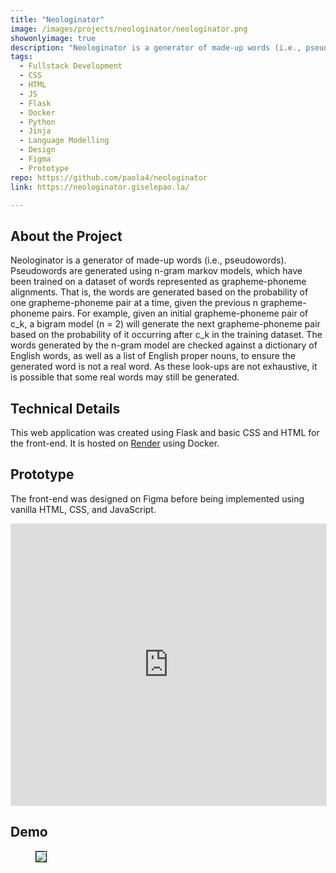 ```yaml
---
title: "Neologinator"
image: /images/projects/neologinator/neologinator.png
showonlyimage: true
description: "Neologinator is a generator of made-up words (i.e., pseudowords), created using Flask."
tags:
  - Fullstack Development
  - CSS
  - HTML
  - JS
  - Flask
  - Docker
  - Python
  - Jinja
  - Language Modelling
  - Design
  - Figma
  - Prototype
repo: https://github.com/paola4/neologinator
link: https://neologinator.giselepao.la/

---
```

## About the Project
Neologinator is a generator of made-up words (i.e., pseudowords). Pseudowords are generated using n-gram markov models, which have been trained on a dataset of words represented as grapheme-phoneme alignments. That is, the words are generated based on the probability of one grapheme-phoneme pair at a time, given the previous n grapheme-phoneme pairs. For example, given an initial grapheme-phoneme pair of c_k, a bigram model (n = 2) will generate the next grapheme-phoneme pair based on the probability of it occurring after c_k in the training dataset. The words generated by the n-gram model are checked against a dictionary of English words, as well as a list of English proper nouns, to ensure the generated word is not a real word. As these look-ups are not exhaustive, it is possible that some real words may still be generated.

## Technical Details
This web application was created using Flask and basic CSS and HTML for the front-end. It is hosted on <a href="https://www.render.com">Render</a> using Docker.  


## Prototype
The front-end was designed on Figma before being implemented using vanilla HTML, CSS, and JavaScript. 
<iframe style="border: 1px solid rgba(0, 0, 0, 0.1);" width="100%" height="450" src="https://www.figma.com/embed?embed_host=share&url=https%3A%2F%2Fwww.figma.com%2Ffile%2FINCCJ16CD16xKjpSZbkmyV%2FUntitled%3Ftype%3Ddesign%26node-id%3D0%253A1%26mode%3Ddesign%26t%3D09dVcz23ljGekZKf-1" allowfullscreen></iframe>

## Demo
<figure class="image is-635x476">
<img style="border:1px solid black" src="/images/projects/neologinator/neologinator_screenshot.png">
</figure>

